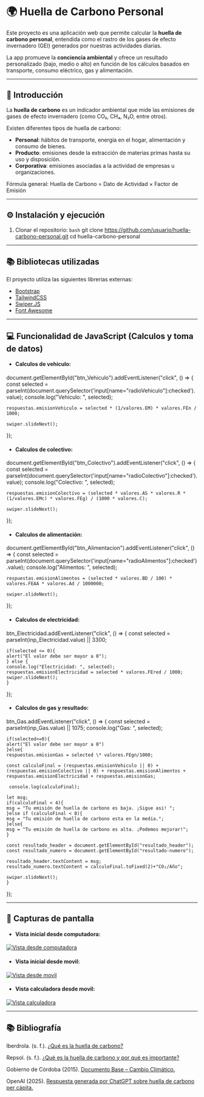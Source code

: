 # 🌍 Huella de Carbono Personal

Este proyecto es una aplicación web que permite calcular la **huella de carbono personal**, entendida como el rastro de los gases de efecto invernadero (GEI) generados por nuestras actividades diarias.  

La app promueve la **conciencia ambiental** y ofrece un resultado personalizado (bajo, medio o alto) en función de los cálculos basados en transporte, consumo eléctrico, gas y alimentación.

---

## 📖 Introducción

La **huella de carbono** es un indicador ambiental que mide las emisiones de gases de efecto invernadero (como CO₂, CH₄, N₂O, entre otros).  

Existen diferentes tipos de huella de carbono:
- **Personal**: hábitos de transporte, energía en el hogar, alimentación y consumo de bienes.
- **Producto**: emisiones desde la extracción de materias primas hasta su uso y disposición.
- **Corporativa**: emisiones asociadas a la actividad de empresas u organizaciones.

Fórmula general: Huella de Carbono = Dato de Actividad × Factor de Emisión

---

## ⚙️ Instalación y ejecución

1. Clonar el repositorio:
   `bash`
   git clone https://github.com/usuario/huella-carbono-personal.git
   cd huella-carbono-personal

---

## 📚 Bibliotecas utilizadas

El proyecto utiliza las siguientes librerias externas:
- [Bootstrap](https://getbootstrap.com/ "Bootstrap")
- [TailwindCSS](https://tailwindcss.com/ "TailwindCSS")
- [Swiper.JS](https://swiperjs.com "Swiper.JS")
- [Font Awesome](https://fontawesome.com/ "Font Awesome")

---

## 💻 Funcionalidad de JavaScript (Calculos y toma de datos)

- #### Calculos de vehiculo:
document.getElementById("btn_Vehiculo").addEventListener("click", () => {
    const selected = parseInt(document.querySelector('input[name="radioVehiculo"]:checked').value);
    console.log("Vehiculo: ", selected);

    respuestas.emisionVehiculo = selected * (1/valores.EM) * valores.FEn / 1000;

    swiper.slideNext();
});

- #### Calculos de colectivo:
document.getElementById("btn_Colectivo").addEventListener("click", () => {
    const selected = parseInt(document.querySelector('input[name="radioColectivo"]:checked').value);
    console.log("Colectivo: ", selected);

    respuestas.emisionColectivo = (selected * valores.AS * valores.R * (1/valores.EMc) * valores.FEg) / (1000 * valores.C);

    swiper.slideNext();
});

- #### Calculos de alimentación:
document.getElementById("btn_Alimentacion").addEventListener("click", () => {
    const selected = parseInt(document.querySelector('input[name="radioAlimentos"]:checked').value);
    console.log("Alimentos: ", selected);

    respuestas.emisionAlimentos = (selected * valores.BD / 100) * valores.FEAA * valores.Ad / 1000000;

    swiper.slideNext();
});
- #### Calculos de electricidad:
btn_Electricidad.addEventListener("click", () => {
    const selected = parseInt(inp_Electricidad.value) || 3300;

    if(selected <= 0){
	alert("El valor debe ser mayor a 0");
    } else {
	console.log("Electricidad: ", selected);
	respuestas.emisionElectricidad = selected * valores.FEred / 1000;
	swiper.slideNext();
    }
});
- #### Calculos de gas y resultado:
btn_Gas.addEventListener("click", () => {
    const selected = parseInt(inp_Gas.value) || 1075;
    console.log("Gas: ", selected);

    if(selected<=0){
    alert("El valor debe ser mayor a 0")
    }else{
	respuestas.emisionGas = selected \* valores.FEgn/1000;

    const calculoFinal = (respuestas.emisionVehiculo || 0) + (respuestas.emisionColectivo || 0) + respuestas.emisionAlimentos + respuestas.emisionElectricidad + respuestas.emisionGas;

     console.log(calculoFinal);

	let msg;
	if(calculoFinal < 4){
	msg = "Tu emisión de huella de carbono es baja. ¡Sigue asi! ";
	}else if (calculoFinal < 8){
	msg = "Tu emisión de huella de carbono esta en la media.";
	}else{
	msg = "Tu emisión de huella de carbono es alta. ¡Podemos mejorar!";
	}

	const resultado_header = document.getElementById("resultado_header");
	const resultado_numero = document.getElementById("resultado-numero");

	resultado_header.textContent = msg;
	resultado_numero.textContent = calculoFinal.toFixed(2)+"CO₂/Año";

	swiper.slideNext();
    }
});

---

## 📸 Capturas de pantalla
- #### Vista inicial desde computadora:
[![Vista desde computadora](https://prnt.sc/PHFe4GyQFQnn "Vista desde computadora")](https://prnt.sc/PHFe4GyQFQnn "Vista desde computadora")

- #### Vista inicial desde movil:
[![Vista desde movil](https://prnt.sc/Gk6HGtjFOs-w "Vista desde movil")](https://prnt.sc/Gk6HGtjFOs-w "Vista desde movil")

- #### Vista calculadora desde movil:
[![Vista calculadora](https://prnt.sc/__lnyoeasUpr "Vista calculadora")](https://prnt.sc/__lnyoeasUpr "Vista calculadora")

---

## 📚 Bibliografía

Iberdrola. (s. f.). [¿Qué es la huella de carbono?](https://www.iberdrola.com/sostenibilidad/huella-de-carbono?utm_source "¿Qué es la huella de carbono?")

Repsol. (s. f.). [¿Qué es la huella de carbono y por qué es importante?](https://www.repsol.com/es/sostenibilidad/ejes-sostenibilidad/cambio-climatico/reduccion-huella-carbono/index.cshtml "¿Qué es la huella de carbono y por qué es importante?")

Gobierno de Córdoba (2015). [Documento Base – Cambio Climático.](https://www.cba.gov.ar/wp-content/4p96humuzp/2015/07/Documento-Base-Cambio-Clim%C3%A1tico-2.pdf "Documento Base – Cambio Climático.")

OpenAI (2025). [Respuesta generada por ChatGPT sobre huella de carbono per cápita.](https://chatgpt.com/ "Respuesta generada por ChatGPT sobre huella de carbono per cápita.")
